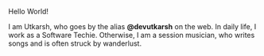 Hello World! 
 
I am Utkarsh, who goes by the alias **@devutkarsh** on the web. In daily life, I work as a Software Techie. Otherwise, I am a session musician, who writes songs and is often struck by wanderlust.
